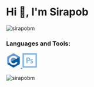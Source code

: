 # Hi 👋, I'm Sirapob

<img src="https://komarev.com/ghpvc/?username=sirapobm&label=Profile%20views&color=000000&style=plastic" alt="sirapobm" />

<h3 align="left">Languages and Tools:</h3>
<p align="left"> <a href="https://www.cprogramming.com/" target="_blank" rel="noreferrer"> <img src="https://raw.githubusercontent.com/devicons/devicon/master/icons/c/c-original.svg" alt="c" width="40" height="40"/> </a> <a href="https://www.photoshop.com/en" target="_blank" rel="noreferrer"> <img src="https://raw.githubusercontent.com/devicons/devicon/master/icons/photoshop/photoshop-line.svg" alt="photoshop" width="40" height="40"/> </a> </p>

<p><img align="center" src="https://github-readme-stats.vercel.app/api/top-langs?username=sirapobm&show_icons=true&theme=tokyonight&hide_border=true&locale=en&layout=compact" alt="sirapobm" /></p>
